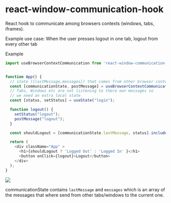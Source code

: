 # react-window-communication-hook

React hook to communicate among browsers contexts (windows, tabs, iframes).

Example use case: When the user presses logout in one tab, logout from every other tab



Example

```js
import useBrowserContextCommunication from 'react-window-communication-hook';


function App() {
  // state ({lastMessage,messages}) that comes from other browser context
  const [communicationState, postMessage] = useBrowserContextCommunication("channel");
  // Tabs, Windows etc are not listening to there own messages so
  // we need an extra local state
  const [status, setStatus] = useState("login");

  function logout() {
    setStatus("logout");
    postMessage("logout");
  }

  const shouldLogout = [communicationState.lastMessage, status].includes('logout');

  return (
    <div className="App" >
      <h1>{shouldLogout ? 'Logged Out' : 'Logged In' }</h1>
      <button onClick={logout}>Logout</button>
    </div>
  );
}
```

<img src="https://github.com/AvraamMavridis/react-window-communication-hook/blob/master/demo_gif.gif" />

communicationState contains `lastMessage` and `messages` which is an array of the messages that where send from other tabs/windows to the current one.
